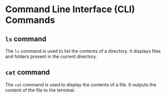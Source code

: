 # Command Line Interface (CLI) Commands

## `ls` command
The `ls` command is used to list the contents of a directory. It displays files and folders present in the current directory.
## `cat` command
The `cat` command is used to display the contents of a file. It outputs the content of the file to the terminal.